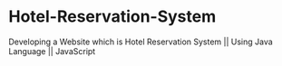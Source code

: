 # Hotel-Reservation-System
Developing a Website which is Hotel Reservation System || Using Java Language || JavaScript 
